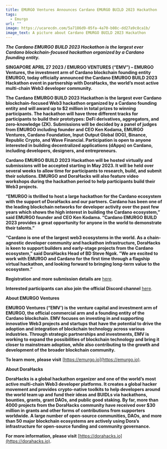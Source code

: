 ```yaml
---
title: EMURGO Ventures Announces Cardano EMURGO BUILD 2023 Hackathon
tags:
  - Emurgo
url: ""
image: https://ucarecdn.com/5a7186d9-05fa-4a70-b08c-dd27a9c8ca1b/
image_text: A picture about Cardano EMURGO BUILD 2023 Hackathon
---
```


**_The_ _Cardano EMURGO BUILD 2023 Hackathon is the largest ever Cardano blockchain-focused hackathon organized by a Cardano founding entity._**

**SINGAPORE APRIL 27 2023 / EMURGO VENTURES (“EMV”) – EMURGO Ventures, the investment arm of Cardano blockchain founding entity EMURGO, today officially announced the Cardano EMURGO BUILD 2023 Hackathon event in partnership with DoraHacks, the world’s most active multi-chain Web3 developer community.**

**The Cardano EMURGO BUILD 2023 Hackathon is the largest ever Cardano blockchain-focused Web3 hackathon organized by a Cardano founding entity and will award up to $2 million in total prizes to winning participants. The hackathon will have three different tracks for participants to build their prototypes: DeFi derivatives, aggregators, and zero-knowledge (ZK). Submissions will be decided by a panel of judges from EMURGO including founder and CEO Ken Kodama, EMURGO Ventures, Cardano Foundation, Input Output Global (IOG), Binance, Republic Crypto, and Wave Financial. Participation is open to anyone interested in building decentralized applications (dApps) on Cardano, including developers, designers, and entrepreneurs.** 

**Cardano EMURGO BUILD 2023 Hackathon will be hosted virtually and submissions will be accepted starting in May 2023. It will be held over several weeks to allow time for participants to research, build, and submit their solutions. EMURGO and DoraHacks will also feature video workshops during the hackathon period to help participants build their Web3 projects.**

**“EMURGO is thrilled to host a large hackathon for the Cardano ecosystem with the support of DoraHacks and our partners. Cardano has been one of the leading blockchain networks for developer activity over the past few years which shows the high interest in building the Cardano ecosystem,” said EMURGO founder and CEO Ken Kodama. “Cardano EMURGO BUILD 2023 provides a great opportunity for anyone in the world to demonstrate their talents.”**

**“Cardano is one of the largest web3 ecosystems in the world. As a chain-agnostic developer community and hackathon infrastructure, DoraHacks is keen to support builders and early-stage projects from the Cardano ecosystem,” said DoraHacks Head of BD Steve Ngok. ”We are excited to work with EMURGO and Cardano for the first time through a flagship virtual hackathon, and looking forward to bringing long-term value to the ecosystem.”**

**Registration and more submission details are** [here](https://events.emurgo.io/hackathon).

**Interested participants can also join the official Discord channel** [here](https://discord.gg/ynW4qpvzra).

**About EMURGO Ventures**

**EMURGO Ventures (“EMV’) is the venture capital and investment arm of EMURGO, the official commercial arm and a founding entity of the Cardano blockchain. EMV focuses on investing in and supporting innovative Web3 projects and startups that have the potential to drive the adoption and integration of blockchain technology across various industries. Through strategic partnerships and investments, EMV is working to expand the possibilities of blockchain technology and bring it closer to mainstream adoption, while also contributing to the growth and development of the broader blockchain community.** 

**To learn more, please visit** [https://emurgo.io](https://emurgo.io).

**About DoraHacks**

**DoraHacks is a global hackathon organizer and one of the world’s most active multi-chain Web3 developer platforms. It creates a global hacker movement and provides crypto-native toolkits to help developers around the world team up and fund their ideas and BUIDLs via hackathons, bounties, grants, grant DAOs, and public good staking. By far, more than 4000 projects from the DoraHacks community have received over $30 million in grants and other forms of contributions from supporters worldwide. A large number of open-source communities, DAOs, and more than 50 major blockchain ecosystems are actively using Dora’s infrastructure for open-source funding and community governance.** 

**For more information, please visit** [](https://dorahacks.io/)[https://dorahacks.io](https://dorahacks.io).
